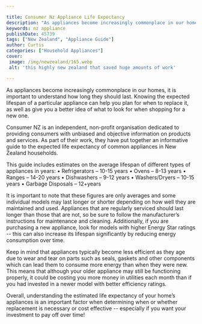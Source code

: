 ```yaml
---

title: Consumer Nz Appliance Life Expectancy
description: "As appliances become increasingly commonplace in our homes, it is important to understand how long they should last. Knowing the e...find out now"
keywords: nz appliance
publishDate: 45739
tags: ["New Zealand", "Appliance Guide"]
author: Curtis
categories: ["Household Appliances"]
cover: 
 image: /img/newzealand/165.webp
 alt: 'this highly new zealand that saved huge amounts of work'

---
```


As appliances become increasingly commonplace in our homes, it is important to understand how long they should last. Knowing the expected lifespan of a particular appliance can help you plan for when to replace it, as well as give you a better idea of what to look for when shopping for a new one.

Consumer NZ is an independent, non-profit organisation dedicated to providing consumers with unbiased and objective information on products and services. As part of their work, they have put together an informative guide to the expected life expectancy of common appliances in New Zealand households. 

This guide includes estimates on the average lifespan of different types of appliances in years: 
• Refrigerators – 10-15 years 
• Ovens – 8-13 years 
• Ranges – 14-20 years 
• Dishwashers – 9-12 years 
• Washers/Dryers – 10-15 years 
• Garbage Disposals – 12+years 

It is important to note that these figures are only averages and some individual models may last longer or shorter depending on how well they are maintained and used. Appliances that are regularly serviced should last longer than those that are not, so be sure to follow the manufacturer’s instructions for maintenance and cleaning. Additionally, if you are purchasing a new appliance, look for models with higher Energy Star ratings -- this can also increase its lifespan significantly by reducing energy consumption over time. 

Keep in mind that appliances typically become less efficient as they age due to wear and tear on parts such as seals, gaskets and other components which can lead them to consume more energy than when they were new. This means that although your older appliance may still be functioning properly, it could be costing you more money in utilities each month than if you had invested in a newer model with better efficiency ratings. 

Overall, understanding the estimated life expectancy of your home’s appliances is an important factor when determining when or whether replacement is necessary or cost effective -- especially if you want your investment to pay off over time!
